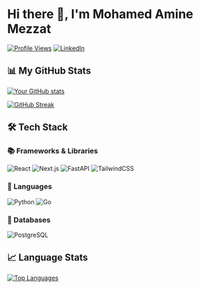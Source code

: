 # Hi there 👋, I'm Mohamed Amine Mezzat

[![Profile Views](https://komarev.com/ghpvc/?username=yourusername&color=blueviolet)](https://github.com/mezz01)
[![LinkedIn](https://img.shields.io/badge/LinkedIn-0077B5?style=for-the-badge&logo=linkedin&logoColor=white)](https://linkedin.com/in/mezz01)

## 📊 My GitHub Stats

[![Your GitHub stats](https://github-readme-stats.vercel.app/api?username=mezz01&show_icons=true&theme=radical)](https://github.com/mezz01)

[![GitHub Streak](https://github-readme-streak-stats.herokuapp.com/?user=mezz01&theme=dark)](https://github.com/mezz01)

## 🛠️ Tech Stack

### 📚 Frameworks & Libraries
![React](https://img.shields.io/badge/React-20232A?style=for-the-badge&logo=react&logoColor=61DAFB)
![Next.js](https://img.shields.io/badge/Next.js-000000?style=for-the-badge&logo=next.js&logoColor=white)
![FastAPI](https://img.shields.io/badge/FastAPI-009688?style=for-the-badge&logo=FastAPI&logoColor=white)
![TailwindCSS](https://img.shields.io/badge/TailwindCSS-38B2AC?style=for-the-badge&logo=tailwind-css&logoColor=white)

### 🔧 Languages
![Python](https://img.shields.io/badge/Python-3776AB?style=for-the-badge&logo=python&logoColor=white)
![Go](https://img.shields.io/badge/Go-00ADD8?style=for-the-badge&logo=go&logoColor=white)

### 💾 Databases
![PostgreSQL](https://img.shields.io/badge/PostgreSQL-316192?style=for-the-badge&logo=postgresql&logoColor=white)

## 📈 Language Stats

[![Top Languages](https://github-readme-stats.vercel.app/api/top-langs/?username=mezz01&layout=compact&theme=radical)](https://github.com/mezz01)

